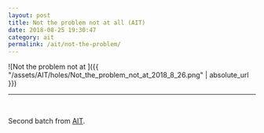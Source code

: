 ```yaml
---
layout: post
title: Not the problem not at all (AIT)
date: 2018-08-25 19:30:47
category: ait
permalink: /ait/not-the-problem/ 
---
```


![Not the problem not at ]({{ "/assets/AIT/holes/Not_the_problem_not_at_2018_8_26.png" | absolute_url }})

---

&nbsp;
&nbsp;


Second batch from [AIT](https://github.com/jchwenger/AIT).
